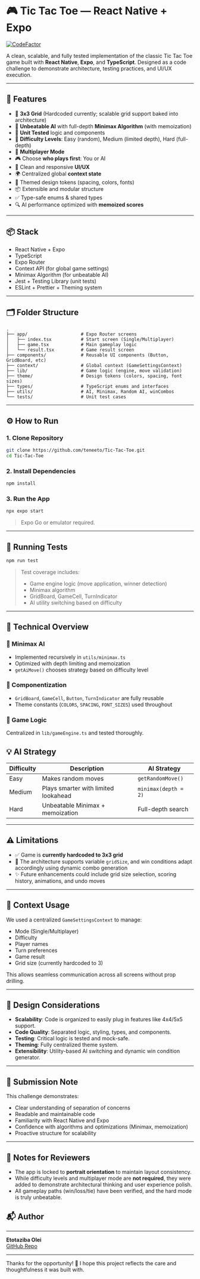 # 🎮 Tic Tac Toe — React Native + Expo

[![CodeFactor](https://www.codefactor.io/repository/github/teneeto/tic-tac-toe/badge)](https://www.codefactor.io/repository/github/teneeto/tic-tac-toe)

A clean, scalable, and fully tested implementation of the classic Tic Tac Toe game built with **React Native**, **Expo**, and **TypeScript**. Designed as a code challenge to demonstrate architecture, testing practices, and UI/UX execution.

---

## 🚀 Features

- 🔁 **3x3 Grid** (Hardcoded currently; scalable grid support baked into architecture)
- 🧠 **Unbeatable AI** with full-depth **Minimax Algorithm** (with memoization)
- 🧪 **Unit Tested** logic and components
- 🔧 **Difficulty Levels**: Easy (random), Medium (limited depth), Hard (full-depth)
- 👤 **Multiplayer Mode**
- 🎮 Choose **who plays first**: You or AI
- 💅 Clean and responsive **UI/UX**
- 🌍 Centralized global **context state**
- 🎨 Themed design tokens (spacing, colors, fonts)
- 📦 Extensible and modular structure
- ✅ Type-safe enums & shared types
- 🔍 AI performance optimized with **memoized scores**

---

## 📦 Stack

- React Native + Expo
- TypeScript
- Expo Router
- Context API (for global game settings)
- Minimax Algorithm (for unbeatable AI)
- Jest + Testing Library (unit tests)
- ESLint + Prettier + Theming system

---

## 🗂️ Folder Structure

```
.
├── app/                    # Expo Router screens
│   ├── index.tsx           # Start screen (Single/Multiplayer)
│   ├── game.tsx            # Main gameplay logic
│   └── result.tsx          # Game result screen
├── components/             # Reusable UI components (Button, GridBoard, etc)
├── context/                # Global context (GameSettingsContext)
├── lib/                    # Game logic (engine, move validation)
├── theme/                  # Design tokens (colors, spacing, font sizes)
├── types/                  # TypeScript enums and interfaces
├── utils/                  # AI, Minimax, Random AI, winCombos
└── tests/                  # Unit test cases
```

---

## ⚙️ How to Run

### 1. Clone Repository

```bash
git clone https://github.com/teneeto/Tic-Tac-Toe.git
cd Tic-Tac-Toe
```

### 2. Install Dependencies

```bash
npm install
```

### 3. Run the App

```bash
npx expo start
```

> Expo Go or emulator required.

---

## 🧪 Running Tests

```bash
npm run test
```

> Test coverage includes:
>
> - Game engine logic (move application, winner detection)
> - Minimax algorithm
> - GridBoard, GameCell, TurnIndicator
> - AI utility switching based on difficulty

---

## 🧠 Technical Overview

### 🔁 Minimax AI

- Implemented recursively in `utils/minimax.ts`
- Optimized with depth limiting and memoization
- `getAiMove()` chooses strategy based on difficulty level

### 🧩 Componentization

- `GridBoard`, `GameCell`, `Button`, `TurnIndicator` are fully reusable
- Theme constants (`COLORS`, `SPACING`, `FONT_SIZES`) used throughout

### 🧠 Game Logic

Centralized in `lib/gameEngine.ts` and tested thoroughly.

## 💡 AI Strategy

| Difficulty | Description                          | AI Strategy          |
| ---------- | ------------------------------------ | -------------------- |
| Easy       | Makes random moves                   | `getRandomMove()`    |
| Medium     | Plays smarter with limited lookahead | `minimax(depth = 2)` |
| Hard       | Unbeatable Minimax + memoization     | Full-depth search    |

---

## ⚠️ Limitations

- ✅ Game is **currently hardcoded to 3x3 grid**
- 🔧 The architecture supports variable `gridSize`, and win conditions adapt accordingly using dynamic combo generation
- ✨ Future enhancements could include grid size selection, scoring history, animations, and undo moves

---

## 🤝 Context Usage

We used a centralized `GameSettingsContext` to manage:

- Mode (Single/Multiplayer)
- Difficulty
- Player names
- Turn preferences
- Game result
- Grid size (currently hardcoded to 3)

This allows seamless communication across all screens without prop drilling.

---

## 🧠 Design Considerations

- **Scalability**: Code is organized to easily plug in features like 4x4/5x5 support.
- **Code Quality**: Separated logic, styling, types, and components.
- **Testing**: Critical logic is tested and mock-safe.
- **Theming**: Fully centralized theme system.
- **Extensibility**: Utility-based AI switching and dynamic win condition generator.

---

## 📧 Submission Note

This challenge demonstrates:

- Clear understanding of separation of concerns
- Readable and maintainable code
- Familiarity with React Native and Expo
- Confidence with algorithms and optimizations (Minimax, memoization)
- Proactive structure for scalability

---

## 📌 Notes for Reviewers

- The app is locked to **portrait orientation** to maintain layout consistency.
- While difficulty levels and multiplayer mode are **not required**, they were added to demonstrate architectural thinking and user experience polish.
- All gameplay paths (win/loss/tie) have been verified, and the hard mode is truly unbeatable.

## 📬 Author

---

**Etotaziba Olei**  
[GitHub Repo](https://github.com/teneeto/Tic-Tac-Toe)

---

Thanks for the opportunity! 🙏 I hope this project reflects the care and thoughtfulness it was built with.
